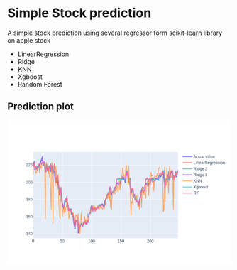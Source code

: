 # Simple Stock prediction
A simple stock prediction using several regressor form scikit-learn library on apple stock
* LinearRegression
* Ridge
* KNN
* Xgboost
* Random Forest
## Prediction plot
![GitHub Logo](/images/regressor.png)

